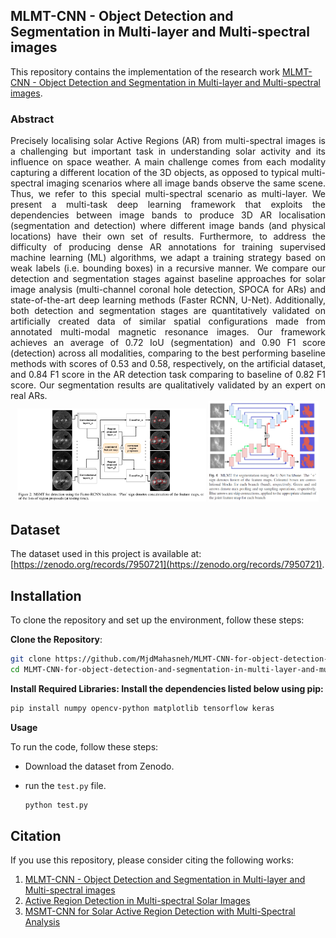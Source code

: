## MLMT-CNN - Object Detection and Segmentation in Multi-layer and Multi-spectral images


This repository contains the implementation of the research work [MLMT-CNN - Object Detection and Segmentation in Multi-layer and Multi-spectral images](https://doi.org/10.1007/s00138-021-01261-y). 

### Abstract
<div style="text-align: justify;">
Precisely localising solar Active Regions (AR) from multi-spectral images is a challenging but important task in understanding solar activity and its influence on space weather. A main challenge comes from each modality capturing a different location of the 3D objects, as opposed to typical multi-spectral imaging scenarios where all image bands observe the same scene. Thus, we refer to this special multi-spectral scenario as multi-layer. We present a multi-task deep learning framework that exploits the dependencies between image bands to produce 3D AR localisation (segmentation and detection) where different image bands (and physical locations) have their own set of results. Furthermore, to address the difficulty of producing dense AR annotations for training supervised machine learning (ML) algorithms, we adapt a training strategy based on weak labels (i.e. bounding boxes) in a recursive manner. We compare our detection and segmentation stages against baseline approaches for solar image analysis (multi-channel coronal hole detection, SPOCA for ARs) and state-of-the-art deep learning methods (Faster RCNN, U-Net). Additionally, both detection and segmentation stages are quantitatively validated on artificially created data of similar spatial configurations made from annotated multi-modal magnetic resonance images. Our framework achieves an average of 0.72 IoU (segmentation) and 0.90 F1 score (detection) across all modalities, comparing to the best performing baseline methods with scores of 0.53 and 0.58, respectively, on the artificial dataset, and 0.84 F1 score in the AR detection task comparing to baseline of 0.82 F1 score. Our segmentation results are qualitatively validated by an expert on real ARs.
</div>


<div align="center">
    <img src="sample/framework.png" alt="Image" width="60%">
    <img src="sample/MLMT_seg.png" alt="Image" width="35%">
</div>



## Dataset

The dataset used in this project is available at: [https://zenodo.org/records/7950721](https://zenodo.org/records/7950721).


## Installation

To clone the repository and set up the environment, follow these steps:

**Clone the Repository**:
   ```bash
   git clone https://github.com/MjdMahasneh/MLMT-CNN-for-object-detection-and-segmentation-in-multi-layer-and-multi-spectral-images.git
   cd MLMT-CNN-for-object-detection-and-segmentation-in-multi-layer-and-multi-spectral-images
   ```

**Install Required Libraries: Install the dependencies listed below using pip:**
```bash
pip install numpy opencv-python matplotlib tensorflow keras
```

**Usage**

To run the code, follow these steps:
- Download the dataset from Zenodo.
- run the `test.py` file.
    
    ```bash
    python test.py
    ```


## Citation

If you use this repository, please consider citing the following works:

1. [MLMT-CNN - Object Detection and Segmentation in Multi-layer and Multi-spectral images](https://doi.org/10.1007/s00138-021-01261-y)
2. [Active Region Detection in Multi-spectral Solar Images](https://www.scitepress.org/Link.aspx?doi=10.5220/0010310504520459)
3. [MSMT-CNN for Solar Active Region Detection with Multi-Spectral Analysis](https://doi.org/10.1007/s42979-022-01088-y)
